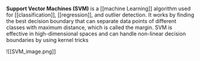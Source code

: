 **Support Vector Machines (SVM)** is a [[machine Learning]] algorithm used for [[classification]], [[regression]], and outlier detection. It works by finding the best decision boundary that can separate data points of different classes with maximum distance, which is called the margin. SVM is effective in high-dimensional spaces and can handle non-linear decision boundaries by using kernel tricks


![[SVM_image.png]]